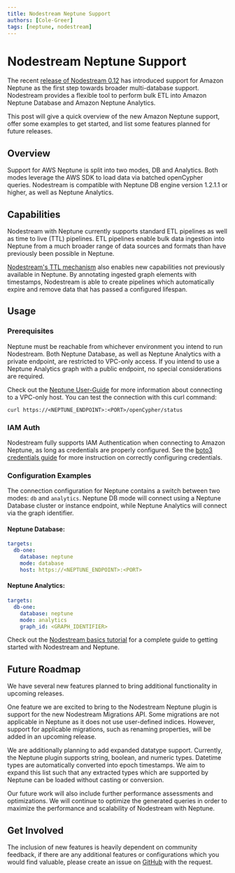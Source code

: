 ```yaml
---
title: Nodestream Neptune Support
authors: [Cole-Greer]
tags: [neptune, nodestream]
---
```


# Nodestream Neptune Support

The recent [release of Nodestream 0.12](/docs/blog/2024/04/05/nodestream-0-12/) has introduced support for Amazon Neptune as the first step towards broader multi-database support. Nodestream provides a flexible tool to perform bulk ETL into Amazon Neptune Database and Amazon Neptune Analytics.

This post will give a quick overview of the new Amazon Neptune support, offer some examples to get started, and list some features planned for future releases.

## Overview

Support for AWS Neptune is split into two modes, DB and Analytics. Both modes leverage the AWS SDK to load data via batched openCypher queries. Nodestream is compatible with Neptune DB engine version 1.2.1.1 or higher, as well as Neptune Analytics.

## Capabilities

Nodestream with Neptune currently supports standard ETL pipelines as well as time to live (TTL) pipelines. ETL pipelines enable bulk data ingestion into Neptune from a much broader range of data sources and formats than have previously been possible in Neptune.

[Nodestream's TTL mechanism](/docs/docs/tutorials-intermediate/removing-data/) also enables new capabilities not previously available in Neptune. By annotating ingested graph elements with timestamps, Nodestream is able to create pipelines which automatically expire and remove data that has passed a configured lifespan.

## Usage

### Prerequisites

Neptune must be reachable from whichever environment you intend to run Nodestream. Both Neptune Database, as well as Neptune Analytics with a private endpoint, are restricted to VPC-only access. If you intend to use a Neptune Analytics graph with a public endpoint, no special considerations are required.

Check out the [Neptune User-Guide](https://docs.aws.amazon.com/neptune/latest/userguide/get-started-connecting.html) for more information about connecting to a VPC-only host. You can test the connection with this curl command:

```shell
curl https://<NEPTUNE_ENDPOINT>:<PORT>/openCypher/status
```

### IAM Auth

Nodestream fully supports IAM Authentication when connecting to Amazon Neptune, as long as credentials are properly configured. See the [boto3 credentials guide](https://boto3.amazonaws.com/v1/documentation/api/latest/guide/credentials.html#configuring-credentials) for more instruction on correctly configuring credentials.

### Configuration Examples

The connection configuration for Neptune contains a switch between two modes: `db` and `analytics`. Neptune DB mode will connect using a Neptune Database cluster or instance endpoint, while Neptune Analytics will connect via the graph identifier.

#### Neptune Database:

```yaml
targets:
  db-one:
    database: neptune
    mode: database
    host: https://<NEPTUNE_ENDPOINT>:<PORT>
```

#### Neptune Analytics:

```yaml
targets:
  db-one:
    database: neptune
    mode: analytics
    graph_id: <GRAPH_IDENTIFIER>
```

Check out the [Nodestream basics tutorial](/docs/docs/category/tutorial---basics/) for a complete guide to getting started with Nodestream and Neptune.

## Future Roadmap

We have several new features planned to bring additional functionality in upcoming releases.

One feature we are excited to bring to the Nodestream Neptune plugin is support for the new Nodestream Migrations API. Some migrations are not applicable in Neptune as it does not use user-defined indices. However, support for applicable migrations, such as renaming properties, will be added in an upcoming release.

We are additionally planning to add expanded datatype support. Currently, the Neptune plugin supports string, boolean, and numeric types. Datetime types are automatically converted into epoch timestamps. We aim to expand this list such that any extracted types which are supported by Neptune can be loaded without casting or conversion.

Our future work will also include further performance assessments and optimizations. We will continue to optimize the generated queries in order to maximize the performance and scalability of Nodestream with Neptune.

## Get Involved

The inclusion of new features is heavily dependent on community feedback, if there are any additional features or configurations which you would find valuable, please create an issue on [GitHub](https://github.com/nodestream-proj/nodestream-plugin-neptune/issues) with the request.
